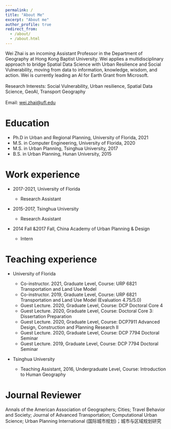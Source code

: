 ```yaml
---
permalink: /
title: "About Me"
excerpt: "About me"
author_profile: true
redirect_from: 
  - /about/
  - /about.html
---
```


Wei Zhai is an incoming Assistant Professor in the Department of Geography at Hong Kong Baptist University. Wei  applies a multidisciplinary approach to bridge Spatial Data Science with Urban Resilience and Social Vulnerability, moving from data to information, knowledge, wisdom, and action. Wei is currently leading an AI for Earth Grant from Microsoft.
<br/><br/> 
Research Interests: Social Vulnerability, Urban resilience, Spatial Data Science, GeoAI, Transport Geography
<br/><br/> 
Email: wei.zhai@ufl.edu

Education
======
* Ph.D in Urban and Regional Planning, University of Florida, 2021
* M.S. in Computer Engineering, University of Florida, 2020
* M.S. in Urban Planning, Tsinghua University, 2017
* B.S. in Urban Planning, Hunan University, 2015

Work experience
======
* 2017-2021, University of Florida
  * Research Assistant

* 2015-2017, Tsinghua University
  * Research Assistant

* 2014 Fall &2017 Fall, China Academy of Urban Planning & Design
  * Intern

Teaching experience
======
* University of Florida
  * Co-instructor. 2021, Graduate Level, Course: URP 6821 Transportation and Land Use Model
  * Co-instructor. 2019, Graduate Level, Course: URP 6821 Transportation and Land Use Model (Evaluation 4.75/5.0)  
  * Guest Lecture. 2020, Graduate Level, Course: DCP Doctoral Core 4
  * Guest Lecture. 2020, Graduate Level, Course: Doctoral Core 3: Dissertation Preparation
  * Guest Lecture. 2020, Graduate Level, Course: DCP7911 Advanced Design, Construction and Planning Research II
  * Guest Lecture. 2020, Graduate Level, Course: DCP 7794 Doctoral Seminar                                                 
  * Guest Lecture. 2019, Graduate Level, Course: DCP 7794 Doctoral Seminar

* Tsinghua University
  * Teaching Assistant, 2016, Undergraduate Level, Course: Introduction to Human Geography

Journal Reviewer
======
Annals of the American Association of Geographers; Cities; Travel Behavior and Society; Journal of Advanced Transportation; Computational Urban Science; Urban Planning International (国际城市规划)；城市与区域规划研究
